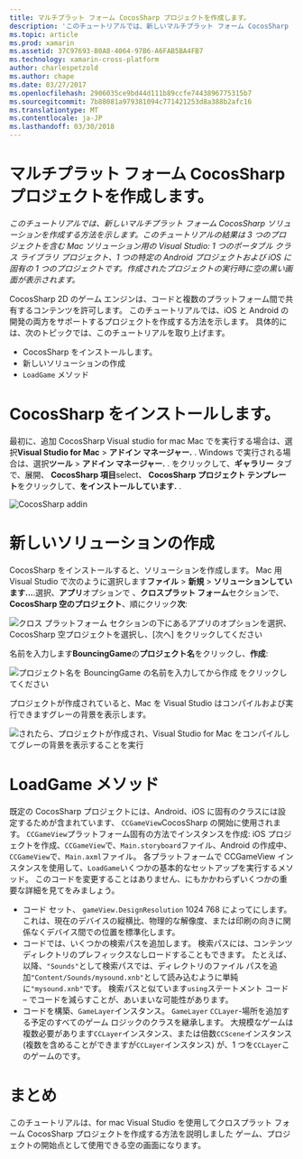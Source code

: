 ```yaml
---
title: マルチプラット フォーム CocosSharp プロジェクトを作成します。
description: 'このチュートリアルでは、新しいマルチプラット フォーム CocosSharp ソリューションを作成する方法を示します。 このチュートリアルの結果は 3 つのプロジェクトを含む Mac ソリューション用の Visual Studio: 1 つのポータブル クラス ライブラリ プロジェクト、1 つの特定の Android プロジェクトおよび iOS に固有の 1 つのプロジェクトです。 作成されたプロジェクトの実行時に空の黒い画面が表示されます。'
ms.topic: article
ms.prod: xamarin
ms.assetid: 37C97693-B0A8-4064-97B6-A6FAB5BA4FB7
ms.technology: xamarin-cross-platform
author: charlespetzold
ms.author: chape
ms.date: 03/27/2017
ms.openlocfilehash: 2906035ce9bd44d111b89ccfe7443896775315b7
ms.sourcegitcommit: 7b88081a979381094c771421253d8a388b2afc16
ms.translationtype: MT
ms.contentlocale: ja-JP
ms.lasthandoff: 03/30/2018
---
```

# <a name="creating-a-multi-platform-cocossharp-project"></a>マルチプラット フォーム CocosSharp プロジェクトを作成します。

_このチュートリアルでは、新しいマルチプラット フォーム CocosSharp ソリューションを作成する方法を示します。このチュートリアルの結果は 3 つのプロジェクトを含む Mac ソリューション用の Visual Studio: 1 つのポータブル クラス ライブラリ プロジェクト、1 つの特定の Android プロジェクトおよび iOS に固有の 1 つのプロジェクトです。作成されたプロジェクトの実行時に空の黒い画面が表示されます。_

CocosSharp 2D のゲーム エンジンは、コードと複数のプラットフォーム間で共有するコンテンツを許可します。 このチュートリアルでは、iOS と Android の開発の両方をサポートするプロジェクトを作成する方法を示します。 具体的には、次のトピックでは、このチュートリアルを取り上げます。

 - CocosSharp をインストールします。
 - 新しいソリューションの作成
 - `LoadGame` メソッド

# <a name="installing-cocossharp"></a>CocosSharp をインストールします。

最初に、追加 CocosSharp Visual studio for mac Mac でを実行する場合は、選択**Visual Studio for Mac** > **アドイン マネージャー.** . Windows で実行される場合は、選択**ツール** > **アドイン マネージャー.** . をクリックして、**ギャラリー**  タブで、展開、 **CocosSharp 項目**select、 **CocosSharp プロジェクト テンプレート**をクリックして、**をインストールしています.** .

![CocosSharp addin](part1-images/xamarinstudioaddinsmac.png "")

# <a name="creating-a-new-solution"></a>新しいソリューションの作成

CocosSharp をインストールすると、ソリューションを作成します。 Mac 用 Visual Studio で次のように選択します**ファイル** > **新規** > **ソリューションしています...**.選択、**アプリ**オプションで 、**クロスプラット フォーム**セクションで、 **CocosSharp 空のプロジェクト**、順にクリック**次**:

![](part1-images/image1.png "クロス プラットフォーム セクションの下にあるアプリのオプションを選択、CocosSharp 空プロジェクトを選択し、[次へ] をクリックしてください")

名前を入力します**BouncingGame**の**プロジェクト名**をクリックし、**作成**:

![](part1-images/image2.png "プロジェクト名を BouncingGame の名前を入力してから作成 をクリックしてください")

プロジェクトが作成されていると、Mac を Visual Studio はコンパイルおよび実行できますグレーの背景を表示します。 

![](part1-images/image3.png "されたら、プロジェクトが作成され、Visual Studio for Mac をコンパイルしてグレーの背景を表示することを実行")


# <a name="loadgame-method"></a>LoadGame メソッド

既定の CocosSharp プロジェクトには、Android、iOS に固有のクラスには設定するためが含まれています、 `CCGameView`CocosSharp の開始に使用されます。 `CCGameView`プラットフォーム固有の方法でインスタンスを作成: iOS プロジェクトを作成、`CCGameView`で、`Main.storyboard`ファイル、Android の作成中、`CCGameView`で、`Main.axml`ファイル。 各プラットフォームで CCGameView インスタンスを使用して、`LoadGame`いくつかの基本的なセットアップを実行するメソッド。 このコードを変更することはありません、にもかかわらずいくつかの重要な詳細を見てをみましょう。

 - コード セット、 `gameView.DesignResolution` 1024 768 によってにします。 これは、現在のデバイスの縦横比、物理的な解像度、または印刷の向きに関係なくデバイス間での位置を標準化します。 
 - コードでは、いくつかの検索パスを追加します。 検索パスには、コンテンツ ディレクトリのプレフィックスなしロードすることもできます。 たとえば、以降、`"Sounds"`として検索パスでは、ディレクトリのファイル パスを追加`"Content/Sounds/mysound.xnb"`として読み込むように単純に`"mysound.xnb"`です。 検索パスと似ています`using`ステートメント コード – でコードを減らすことが、あいまいな可能性があります。
 - コードを構築、`GameLayer`インスタンス。 `GameLayer` `CCLayer`-場所を追加する予定のすべてのゲーム ロジックのクラスを継承します。 大規模なゲームは複数必要があります`CCLayer`インスタンス、または倍数`CCScene`インスタンス (複数を含めることができますが`CCLayer`インスタンス) が、1 つを`CCLayer`このゲームのです。

#  <a name="summary"></a>まとめ

このチュートリアルは、for mac Visual Studio を使用してクロスプラット フォーム CocosSharp プロジェクトを作成する方法を説明しました ゲーム、プロジェクトの開始点として使用できる空の画面になります。
